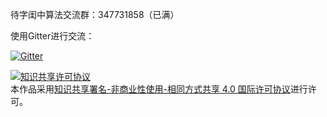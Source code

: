 待字闺中算法交流群：347731858（已满）

使用Gitter进行交流：

[![Gitter](https://badges.gitter.im/gitterHQ/gitter.svg)](https://gitter.im/daiziguizhong/Lobby?utm_source=share-link&utm_medium=link&utm_campaign=share-link)


<a rel="license" href="http://creativecommons.org/licenses/by-nc-sa/4.0/"><img alt="知识共享许可协议" style="border-width:0" src="https://i.creativecommons.org/l/by-nc-sa/4.0/88x31.png" /></a><br />本作品采用<a rel="license" href="http://creativecommons.org/licenses/by-nc-sa/4.0/">知识共享署名-非商业性使用-相同方式共享 4.0 国际许可协议</a>进行许可。
